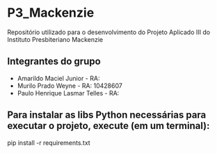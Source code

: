 # P3_Mackenzie
Repositório utilizado para o desenvolvimento do Projeto Aplicado III do Instituto Presbiteriano Mackenzie

## Integrantes do grupo

- Amarildo Maciel Junior - RA: 
- Murilo Prado Weyne - RA: 10428607
- Paulo Henrique Lasmar Telles - RA: 

## Para instalar as libs Python necessárias para executar o projeto, execute (em um terminal):

pip install -r requirements.txt